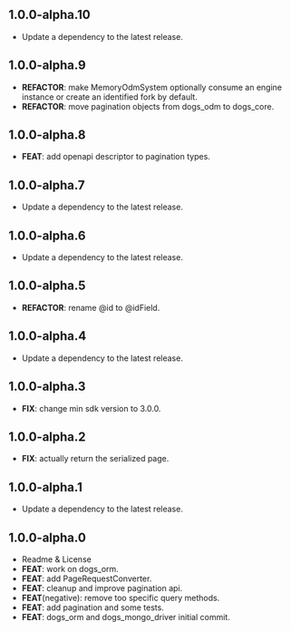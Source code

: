 ## 1.0.0-alpha.10

 - Update a dependency to the latest release.

## 1.0.0-alpha.9

 - **REFACTOR**: make MemoryOdmSystem optionally consume an engine instance or create an identified fork by default.
 - **REFACTOR**: move pagination objects from dogs_odm to dogs_core.

## 1.0.0-alpha.8

 - **FEAT**: add openapi descriptor to pagination types.

## 1.0.0-alpha.7

 - Update a dependency to the latest release.

## 1.0.0-alpha.6

 - Update a dependency to the latest release.

## 1.0.0-alpha.5

 - **REFACTOR**: rename @id to @idField.

## 1.0.0-alpha.4

 - Update a dependency to the latest release.

## 1.0.0-alpha.3

 - **FIX**: change min sdk version to 3.0.0.

## 1.0.0-alpha.2

 - **FIX**: actually return the serialized page.

## 1.0.0-alpha.1

 - Update a dependency to the latest release.

## 1.0.0-alpha.0

 - Readme & License
 - **FEAT**: work on dogs_orm.
 - **FEAT**: add PageRequestConverter.
 - **FEAT**: cleanup and improve pagination api.
 - **FEAT**(negative): remove too specific query methods.
 - **FEAT**: add pagination and some tests.
 - **FEAT**: dogs_orm and dogs_mongo_driver initial commit.

